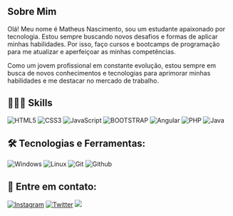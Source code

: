 ## Sobre Mim
Olá! Meu nome é Matheus Nascimento, sou um estudante apaixonado por tecnologia. Estou sempre buscando novos desafios e formas de aplicar minhas habilidades. Por isso, faço cursos e bootcamps de programação para me atualizar e aperfeiçoar as minhas competências.

Como um jovem profissional em constante evolução, estou sempre em busca de novos conhecimentos e tecnologias para aprimorar minhas habilidades e me destacar no mercado de trabalho.

## 👨🏾‍💻 Skills

![HTML5](https://img.shields.io/badge/HTML5-000?style=for-the-badge&logo=html5) ![CSS3](https://img.shields.io/badge/CSS3-000?style=for-the-badge&logo=css3&logoColor=264CE4) ![JavaScript](https://img.shields.io/badge/JavaScript-000?style=for-the-badge&logo=javascript) ![BOOTSTRAP](https://img.shields.io/badge/Bootstrap-000?style=for-the-badge&logo=Bootstrap) ![Angular](https://img.shields.io/badge/Angular-000?style=for-the-badge&logo=angular&logoColor=C3002F) ![PHP](https://img.shields.io/badge/php-000?style=for-the-badge&logo=php) 
![Java](https://img.shields.io/badge/Java-000?style=for-the-badge&logo=java) 




## 🛠️ Tecnologias e Ferramentas:


![Windows](https://img.shields.io/badge/Windows-000?style=for-the-badge&logo=Windows) ![Linux](https://img.shields.io/badge/Linux-000?style=for-the-badge&logo=Linux) ![Git](https://img.shields.io/badge/Git-000?style=for-the-badge&logo=Git) ![Github](https://img.shields.io/badge/Github-000?style=for-the-badge&logo=Github) 




## 📩 Entre em contato:

[![Instagram](https://img.shields.io/badge/Instagram-000?style=for-the-badge&logo=instagram)](https://www.instagram.com/m4theeus._/) [![Twitter](https://img.shields.io/badge/Twitter-000?style=for-the-badge&logo=twitter)](https://twitter.com/M4theeus2) <a href = "mailto:mh2502154@gmail.com"><img src="https://img.shields.io/badge/-Gmail-%23333?style=for-the-badge&logo=gmail&logoColor=white" target="_blank"></a>

